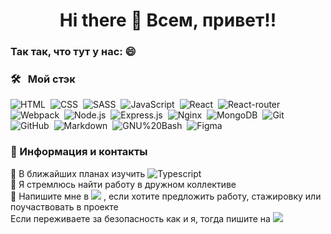 
<h1 align=center>Hi there 👋 Всем, привет!!</h1>

### Так так, что тут у нас: 😄 &nbsp;

### 🛠 &nbsp; Мой стэк 

![HTML](https://img.shields.io/badge/-HTML-05122A?style=flat&logo=HTML5)&nbsp;
![CSS](https://img.shields.io/badge/-CSS-05122A?style=flat&logo=CSS3&logoColor=1572B6)&nbsp;
![SASS](https://img.shields.io/badge/-SASS-05122A?style=flat&logo=sass)&nbsp;
![JavaScript](https://img.shields.io/badge/-JavaScript-05122A?style=flat&logo=javascript)&nbsp;
![React](https://img.shields.io/badge/-React-05122A?style=flat&logo=react)&nbsp;
![React-router](https://img.shields.io/badge/-React_Router-05122A?style=flat&logo=react-router)&nbsp;
![Webpack](https://img.shields.io/badge/-Webpack-05122A?style=flat&logo=webpack)&nbsp;
![Node.js](https://img.shields.io/badge/-Node.js-05122A?style=flat&logo=node.js)&nbsp;
![Express.js](https://img.shields.io/badge/-Express.js-05122A?style=flat&logo=Express.js&logoColor=1572B6)&nbsp;
![Nginx](https://img.shields.io/badge/-Nginx-05122A?style=flat&logo=nginx&logoColor=036d33)&nbsp;
![MongoDB](https://img.shields.io/badge/-MongoDB-05122A?style=flat&logo=mongodb)&nbsp;
![Git](https://img.shields.io/badge/-Git-05122A?style=flat&logo=git)&nbsp;
![GitHub](https://img.shields.io/badge/-GitHub-05122A?style=flat&logo=github)&nbsp;
![Markdown](https://img.shields.io/badge/-Markdown-05122A?style=flat&logo=markdown)&nbsp;
![GNU%20Bash](https://img.shields.io/badge/-GNU%20Bash-05122A?style=flat&logo=GNU%20Bash&logoColor=white)&nbsp;
![Figma](https://img.shields.io/badge/-Figma-05122A?style=flat&logo=figma)&nbsp;


### 🤙 Информация и контакты

🌱 В ближайших планах изучить ![Typescript](https://img.shields.io/badge/-Typescript-007ACC?style=flat&logo=typescript&logoColor=white)&nbsp; <br>
👯 Я стремлюсь найти работу в дружном коллективе <br>
💬 Напишите мне в <a href="https://t.me/number396"><img src="https://img.shields.io/badge/Telegram-2CA5E0?&logo=telegram&logoColor=white"/></a> , если хотите предложить работу, стажировку или поучаствовать в проекте <br>
   Если переживаете за безопасность как и я, тогда пишите на <a href="mailto:number396@protonmail.com"><img src="https://img.shields.io/badge/ProtonMail-8B89CC?&logo=protonmail&logoColor=white"/></a>
